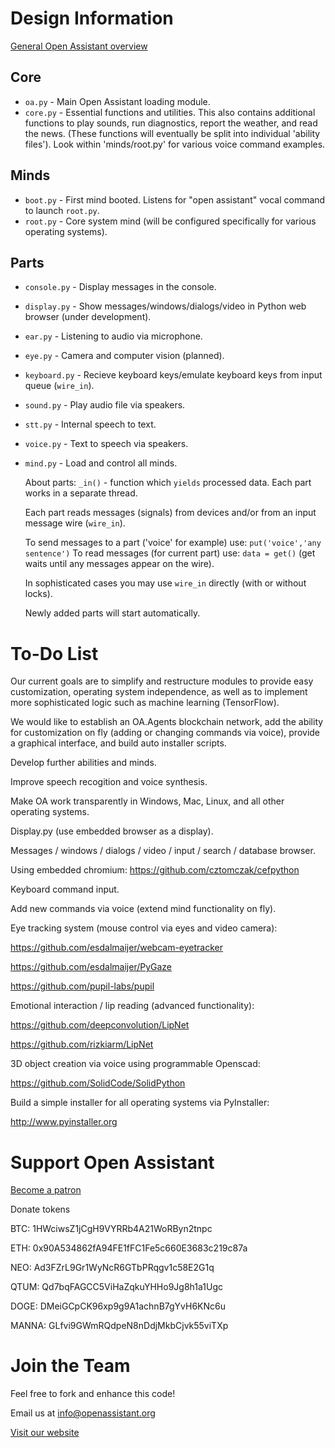 # Design Information

[General Open Assistant overview](http://openassistant.org/wp/)

## Core

* ``oa.py`` - Main Open Assistant loading module.
* ``core.py`` - Essential functions and utilities. This also contains additional functions to play sounds, run diagnostics, report the weather, and read the news. (These functions will eventually be split into individual 'ability files'). Look within 'minds/root.py' for various voice command examples.

## Minds

* ``boot.py`` - First mind booted. Listens for "open assistant" vocal command to launch ``root.py``.
* ``root.py`` - Core system mind (will be configured specifically for various operating systems).
 
## Parts

* ``console.py`` - Display messages in the console.
* ``display.py`` - Show messages/windows/dialogs/video in Python web browser (under development).
* ``ear.py`` - Listening to audio via microphone.
* ``eye.py`` - Camera and computer vision (planned).
* ``keyboard.py`` - Recieve keyboard keys/emulate keyboard keys from input queue (`wire_in`).
* ``sound.py`` - Play audio file via speakers.
* ``stt.py`` - Internal speech to text.
* ``voice.py`` - Text to speech via speakers.
* ``mind.py``  - Load and control all minds.
  
  About parts:
    ``_in()`` - function which `yields` processed data. Each part works in a separate thread.
    
    Each part reads messages (signals) from devices and/or from an input message wire (``wire_in``).
    
    To send messages to a part ('voice' for example) use: ``put('voice','any sentence')``
    To read messages (for current part) use: ``data = get()`` (get waits until any messages appear on the wire).
    
    In sophisticated cases you may use ``wire_in`` directly (with or without locks).
    
    Newly added parts will start automatically.

	  
# To-Do List

Our current goals are to simplify and restructure modules to provide easy customization, operating system independence, as well as to implement more sophisticated logic such as machine learning (TensorFlow).

We would like to establish an OA.Agents blockchain network, add the ability for customization on fly (adding or changing commands via voice), provide a graphical interface, and build auto installer scripts.

Develop further abilities and minds.

Improve speech recogition and voice synthesis.

Make OA work transparently in Windows, Mac, Linux, and all other operating systems.

Display.py (use embedded browser as a display).

 Messages / windows / dialogs / video / input / search / database browser.
  
 Using embedded chromium: https://github.com/cztomczak/cefpython
	
Keyboard command input.

Add new commands via voice (extend mind functionality on fly).

Eye tracking system (mouse control via eyes and video camera):

 https://github.com/esdalmaijer/webcam-eyetracker
 
 https://github.com/esdalmaijer/PyGaze
 
 https://github.com/pupil-labs/pupil

Emotional interaction / lip reading (advanced functionality):

 https://github.com/deepconvolution/LipNet
 
 https://github.com/rizkiarm/LipNet

3D object creation via voice using programmable Openscad:

 https://github.com/SolidCode/SolidPython

Build a simple installer for all operating systems via PyInstaller:

 http://www.pyinstaller.org


 # Support Open Assistant

[Become a patron](https://www.patreon.com/openassistant)

Donate tokens
 
BTC: 1HWciwsZ1jCgH9VYRRb4A21WoRByn2tnpc

ETH: 0x90A534862fA94FE1fFC1Fe5c660E3683c219c87a

NEO: Ad3FZrL9Gr1WyNcR6GTbPRqgv1c58E2G1q

QTUM: Qd7bqFAGCC5ViHaZqkuYHHo9Jg8h1a1Ugc

DOGE: DMeiGCpCK96xp9g9A1achnB7gYvH6KNc6u

MANNA: GLfvi9GWmRQdpeN8nDdjMkbCjvk55viTXp

# Join the Team

Feel free to fork and enhance this code!

Email us at info@openassistant.org

[Visit our website](http://www.openassistant.org)